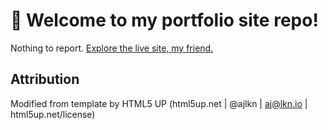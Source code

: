 # :wave: Welcome to my portfolio site repo!

Nothing to report. <a href="https://igamus.github.io/">Explore the live site, my friend.</a>

## Attribution

Modified from template by HTML5 UP (html5up.net | @ajlkn | aj@lkn.io | html5up.net/license)
